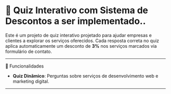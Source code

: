 # 🎯 Quiz Interativo com Sistema de Descontos a ser implementado..

Este é um projeto de quiz interativo projetado para ajudar empresas e clientes a explorar os serviços oferecidos. Cada resposta correta no quiz aplica automaticamente um desconto de **3%** nos serviços marcados via formulário de contato.

---

 🌟 Funcionalidades

- **Quiz Dinâmico**: Perguntas sobre serviços de desenvolvimento web e marketing digital.

---
